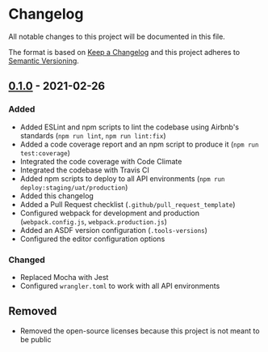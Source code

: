 # Changelog
All notable changes to this project will be documented in this file.

The format is based on [Keep a Changelog](http://keepachangelog.com/en/1.0.0/)
and this project adheres to [Semantic Versioning](http://semver.org/spec/v2.0.0.html).

## [0.1.0] - 2021-02-26
### Added
- Added ESLint and npm scripts to lint the codebase using Airbnb's standards (`npm run lint`, `npm run lint:fix`)
- Added a code coverage report and an npm script to produce it (`npm run test:coverage`)
- Integrated the code coverage with Code Climate
- Integrated the codebase with Travis CI
- Added npm scripts to deploy to all API environments (`npm run deploy:staging/uat/production`)
- Added this changelog
- Added a Pull Request checklist (`.github/pull_request_template`)
- Configured webpack for development and production (`webpack.config.js`, `webpack.production.js`)
- Added an ASDF version configuration (`.tools-versions`)
- Configured the editor configuration options

### Changed
- Replaced Mocha with Jest
- Configured `wrangler.toml` to work with all API environments

## Removed
- Removed the open-source licenses because this project is not meant to be public

[0.1.0]: https://github.com/mindfulchefuk/worker-template/compare/9a1574...v0.1.0

